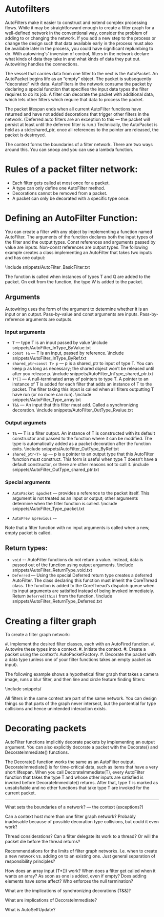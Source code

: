 Autofilters
=========================

AutoFilters make it easier to construct and extend complex processing flows. While it may be straightforward enough to create a filter graph for a well-defined network in the conventional way, consider the problem of adding to or changing the network. If you add a new step to the process or change the design such that data available early in the process must also be available later in the process, you could have significant replumbing to do. With autowiring's' inversion of control, filters in the network declare what kinds of data they take in and what kinds of data they put out. Autowiring handles the connections. 

The vessel that carries data from one filter to the next is the AutoPacket. An AutoPacket begins life as an “empty” object. The packet is subsequently "decorated" with data. AutoFilters in the network consume the packet by declaring a special function that specifies the input data types the filter requires to do its job. A filter can decorate the packet with additional data, which lets other filters which require that data to process the packet.

The packet lifespan ends when all current AutoFilter functions have returned and have not added decorations that trigger other filters in the network. (Deferred auto filters are an exception to this — the packet will persist at least until the deferred filter is run.)  Technically, the AutoPacket is held as a std::shared_ptr, once all references to the pointer are released, the packet is destroyed.

The context forms the boundaries of a filter network. There are two ways around this. You can snoop and you can use a lambda function.

# Rules of a packet filter network:

* Each filter gets called at most once for a packet.
* A type can only define one AutoFilter method.
* Decorations cannot be removed from a packet.
* A packet can only be decorated with a specific type once.

# Defining an AutoFilter Function:

You can create a filter with any object by implementing a function named AutoFilter. The arguments of the function declares both the input types of the filter and the output types. Const references and arguments passed by value are inputs. Non-const references are output types. The following example creates a class implementing an AutoFilter that takes two inputs and has one output:

  \include snippets/AutoFilter_BasicFilter.txt

The function is called when instances of types T and Q are added to the packet. On exit from the function, the type W is added to the packet.

## Arguments

Autowiring uses the form of the argument to determine whether it is an input or an output. Pass-by-value and const arguments are inputs. Pass-by-reference arguments are outputs.

### Input arguments

* ``T`` — type T is an input passed by value
  \include snippets/AutoFilter_InType_ByValue.txt
* ``const T&`` — T is an input, passed by reference.
  \include snippets/AutoFilter_InType_ByRef.txt
* ``shared_ptr<const T> p`` — p is a shared_ptr to input of type T. You can keep p as long as necessary; the shared object won’t be released until after you release p.
  \include snippets/AutoFilter_InType_shared_ptr.txt
* ``T*[]`` — A null-terminated array of pointers to type T. A pointer to an instance of T is added for each filter that adds an instance of T to the packet. The filter taking this input is called when all filters outputting T have run (or no more can run).
  \include snippets/AutoFilter_Type_array.txt
* ``T&&`` — An input that this filter must add. Called a synchronizing decoration.
  \include snippets/AutoFilter_OutType_Rvalue.txt

### Output argumets

* ``T&`` — T is a filter output. An instance of T is constructed with its default constructor and passed to the function where it can be modified. The type is automatically added as a packet decoration after the function exits.
  \include snippets/AutoFilter_OutType_ByRef.txt
* ``shared_ptr<T> &p`` — p is a pointer to an output type that this AutoFilter function must construct. This form is useful when type T doesn’t have a default constructor, or there are other reasons not to call it.
  \include snippets/AutoFilter_OutType_shared_ptr.txt

### Special arguments

* ``AutoPacket &packet`` — provides a reference to the packet itself. This argument is not treated as an input or output; other arguments determine when the filter function is called.
  \include snippets/AutoFilter_Type_packet.txt

* ``AutoPrev &previous`` --

Note that a filter function with no input arguments is called when a new, empty packet is called.

## Return types:
* ``void`` -- AutoFilter functions do not return a value. Instead, data is passed out of the function using output arguments.
  \include snippets/AutoFilter_ReturnType_void.txt
* ``Deferred`` — Using the special Deferred return type creates a deferred AutoFilter. The class declaring this function must inherit the CoreThread class. The function is added to the CoreThread’s dispatch queue when its input arguments are satisfied instead of being invoked immediately. Return ``Deferred(this)`` from the function.
  \include snippets/AutoFilter_ReturnType_Deferred.txt

# Creating a filter graph

To create a filter graph network:

#. Implement the desired filter classes, each with an AutoFired function.
#. Autowire these types into a context.
#. Initiate the context.
#. Create a packet using the context's AutoPacketFactory.
#. Decorate the packet with a data type (unless one of your filter functions takes an empty packet as input).
 
The following example shows a hypothetical filter graph that takes a camera image, runs a blur filter, and then line and circle feature finding filters:

\include snippets/

All filters in the same context are part of the same network. You can design things so that parts of the graph never intersect, but the pontential for type collisions and hence unintended interaction exists.

# Decorating packets

AutoFilter functions implicitly decorate packets by implementing an output argument. You can also explicitly decorate a packet with the Decorate() and DecorateImmediate() functions.

The Decorate() function works the same as an AutoFilter output. DecorateImmediate() is for time-critical data, such as items that have a very short lifespan. When you call DecorateImmediate(T), every AutoFilter function that takes the type T and whose other inputs are satisfied is invoked before DecorateImmediate() returns. After that, type T is marked as unsatisfiable and no other functions that take type T are invoked for the current packet.


------------

What sets the boundaries of a network? — the context (exceptions?)

Can a context host more than one filter graph network? Probably inadvisable because of possible decoration type collisions, but could it even work?

Thread considerations? Can a filter delegate its work to a thread? Or will the packet die before the thread returns?

Recommendations for the limits of filter graph networks. I.e. when to create a new network vs. adding on to an existing one. Just general separation of responsibility principles?

How does an array input (T*[]) work? When does a filter get called when it wants an array? As soon as one is added, even if empty? Does adding elements have some affect? Who enforces the null termination?

What are the implications of synchronizing decorations (T&&)?

What are implications of DecorateImmediate?

What is AutoSelfUpdate?


